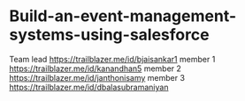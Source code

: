 # Build-an-event-management-systems-using-salesforce
Team lead https://trailblazer.me/id/bjaisankar1
member 1 https://trailblazer.me/id/kanandhan5
member 2 https://trailblazer.me/id/janthonisamy
member 3 https://trailblazer.me/id/dbalasubramaniyan
